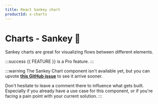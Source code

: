 ```yaml
---
title: React Sankey chart
productId: x-charts
---
```


# Charts - Sankey [<span class="plan-pro"></span>](/x/introduction/licensing/#pro-plan 'Pro plan')🚧

<p class="description">Sankey charts are great for visualizing flows between different elements.</p>

:::success
{{ FEATURE }} is a Pro feature.
:::

:::warning
The Sankey Chart component isn't available yet, but you can upvote [**this GitHub issue**](https://github.com/mui/mui-x/issues/7930) to see it arrive sooner.

Don't hesitate to leave a comment there to influence what gets built.
Especially if you already have a use case for this component, or if you're facing a pain point with your current solution.
:::
